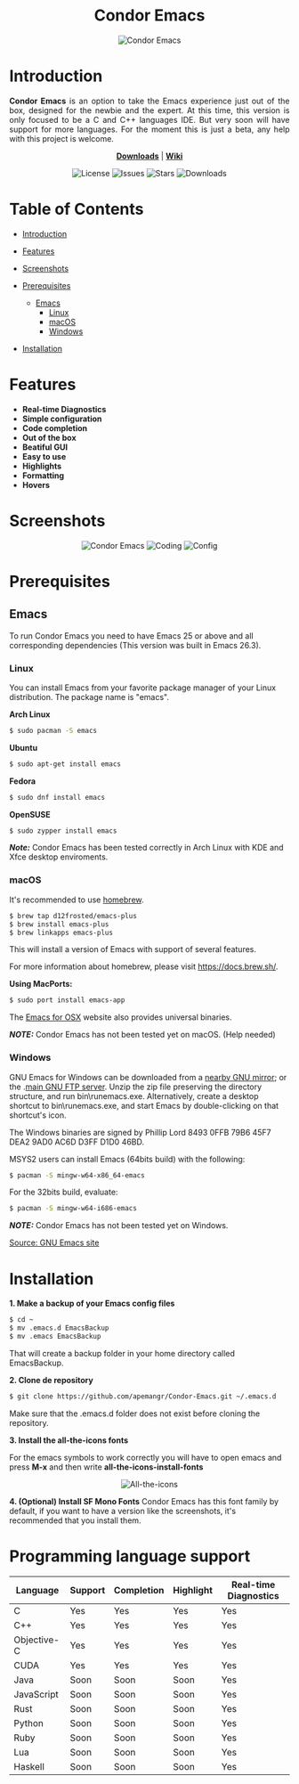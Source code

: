 <h1 align="center">Condor Emacs</h1>
<p align="center">
  <img src="https://github.com/apemangr/Condor-Emacs/blob/master/CondorEmacs.png" alt="Condor Emacs" title="" />
</p>

# Introduction

<p align="justify">
  <b>Condor Emacs</b> is an option to take the Emacs experience just out of the box, designed for the newbie and the expert.
 At this time, this version is only focused to be a C and C++ languages IDE. But very soon will have support for more languages.
  For the moment this is just a beta, any help with this project is welcome.
</p>

<p align="center">
  <a href="https://github.com/apemangr/Condor-Emacs/releases"><b>Downloads</b></a> |
  <a href="https://github.com/apemangr/Condor-Emacs/wiki/"><b>Wiki</b></a> 
</p>

<p align="center">
  <img src="https://img.shields.io/github/license/apemangr/Condor-Emacs" alt="License" title="" />
  <img src="https://img.shields.io/github/issues/apemangr/Condor-Emacs" alt="Issues" title="" />  
  <img src="https://img.shields.io/github/stars/apemangr/Condor-Emacs" alt="Stars" title="" /> 
  <img src="https://img.shields.io/github/downloads/apemangr/Condor-Emacs/v1.0-beta/total" alt="Downloads" title="" />
</p>


# Table of Contents

- [Introduction](#introduction)

- [Features](#features)

- [Screenshots](#screenshots)

- [Prerequisites](#prerequisites)
    - [Emacs](#emacs)
        - [Linux](#linux)
        - [macOS](#macos)
        - [Windows](#windows)
- [Installation](#installation)

# Features

- **Real-time Diagnostics**
- **Simple configuration**
- **Code completion**
- **Out of the box**
- **Beatiful GUI**
- **Easy to use**
- **Highlights**
- **Formatting**
- **Hovers**

# Screenshots

<p align="center">
  <img src="images/CondorEmacsDash.png" alt="Condor Emacs" title="" />
  <img src="images/CondorEmacsCode.png" alt="Coding" title="" />
  <img src="images/CondorEmacsConfig.png" alt="Config" title="" />  
</p>

# Prerequisites

## Emacs

To run Condor Emacs you need to have Emacs 25 or above and all corresponding dependencies (This version was built in Emacs 26.3).

### Linux

You can install Emacs from your favorite package manager of your Linux distribution. The package name is "emacs".

**Arch Linux**
```sh
$ sudo pacman -S emacs
```
**Ubuntu**
```sh
$ sudo apt-get install emacs
```
**Fedora**
```sh
$ sudo dnf install emacs
```
**OpenSUSE**
```sh
$ sudo zypper install emacs
```
***Note:*** Condor Emacs has been tested correctly in Arch Linux with KDE and Xfce desktop enviroments.

### macOS

It's recommended to use [homebrew](https://brew.sh/).
```sh
$ brew tap d12frosted/emacs-plus
$ brew install emacs-plus
$ brew linkapps emacs-plus
```
This will install a version of Emacs with support of several features.

For more information about homebrew, please visit https://docs.brew.sh/.

**Using MacPorts:**

```sh
$ sudo port install emacs-app
```

The [Emacs for OSX](https://emacsformacosx.com/) website also provides universal binaries.

***NOTE:*** Condor Emacs has not been tested yet on macOS. (Help needed)

### Windows

GNU Emacs for Windows can be downloaded from a [nearby GNU mirror](http://espejito.fder.edu.uy/gnu/emacs/windows/); or the .[main GNU FTP server](http://ftp.gnu.org/gnu/emacs/windows/).
Unzip the zip file preserving the directory structure, and run bin\runemacs.exe. Alternatively, create a desktop shortcut to bin\runemacs.exe, and start Emacs by double-clicking on that shortcut's icon.

The Windows binaries are signed by Phillip Lord 8493 0FFB 79B6 45F7 DEA2 9AD0 AC6D D3FF D1D0 46BD.

MSYS2 users can install Emacs (64bits build) with the following:

```sh
$ pacman -S mingw-w64-x86_64-emacs
```
For the 32bits build, evaluate:

```sh
$ pacman -S mingw-w64-i686-emacs
```

***NOTE:*** Condor Emacs has not been tested yet on Windows.

[Source: GNU Emacs site](https://www.gnu.org/software/emacs/download.html#windows)

# Installation
**1. Make a backup of your Emacs config files**
```sh
$ cd ~
$ mv .emacs.d EmacsBackup
$ mv .emacs EmacsBackup
```
That will create a backup folder in your home directory called EmacsBackup.

**2. Clone de repository**

```sh
$ git clone https://github.com/apemangr/Condor-Emacs.git ~/.emacs.d
```
Make sure that the .emacs.d folder does not exist before cloning the repository.

**3. Install the all-the-icons fonts**

For the emacs symbols to work correctly you will have to open emacs and press **M-x** and then write **all-the-icons-install-fonts**
<p align="center">
  <img src="images/All-the-icons-install.png" alt="All-the-icons" title="" />
</p>

**4. (Optional) Install SF Mono Fonts**
Condor Emacs has this font family by default, if you want to have a version like the screenshots, it's recommended that you install them.

# Programming language support

| Language    | Support | Completion | Highlight | Real-time Diagnostics |
|-------------|---------|------------|-----------|-----------------------|
| C           | Yes     | Yes        | Yes       | Yes                   |
| C++         | Yes     | Yes        | Yes       | Yes                   |
| Objective-C | Yes     | Yes        | Yes       | Yes                   |
| CUDA        | Yes     | Yes        | Yes       | Yes                   |
| Java        | Soon    | Soon       | Soon      | Yes                   |
| JavaScript  | Soon    | Soon       | Soon      | Yes                   |
| Rust        | Soon    | Soon       | Soon      | Yes                   |
| Python      | Soon    | Soon       | Soon      | Yes                   |
| Ruby        | Soon    | Soon       | Soon      | Yes                   |
| Lua         | Soon    | Soon       | Soon      | Yes                   |
| Haskell     | Soon    | Soon       | Soon      | Yes                   |


